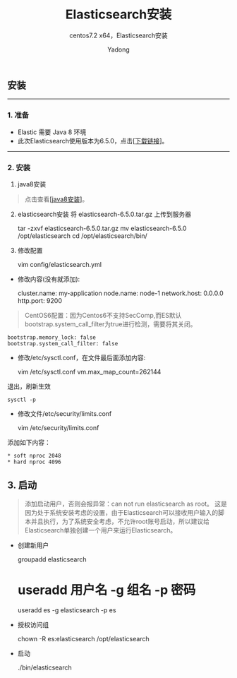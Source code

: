 ﻿---
layout: post
title: "Elasticsearch安装"
subtitle: 'centos7.2 x64，Elasticsearch安装'
author: "Yadong"
header-img: "img/post-bg-alitrip.jpg"
tags:
    - Elasticsearch
---

## 安装 ##


----------


### 1. 准备 ###

 - Elastic 需要 Java 8 环境 
 - 此次Elasticsearch使用版本为6.5.0，点击[[下载链接]][1]。

----------


### 2. 安装 ###

 1. java8安装
>    点击查看[[java8安装]][2]。

 2. elasticsearch安装
将  elasticsearch-6.5.0.tar.gz 上传到服务器


    tar -zxvf elasticsearch-6.5.0.tar.gz
    mv elasticsearch-6.5.0 /opt/elasticsearch
    cd /opt/elasticsearch/bin/

 3. 修改配置

    vim config/elasticsearch.yml
 
 - 修改内容(没有就添加):

    cluster.name: my-application
    node.name: node-1
    network.host: 0.0.0.0
    http.port: 9200

> CentOS6配置：因为Centos6不支持SecComp,而ES默认bootstrap.system_call_filter为true进行检测，需要将其关闭。

    bootstrap.memory_lock: false
    bootstrap.system_call_filter: false

 
 - 修改/etc/sysctl.conf，在文件最后面添加内容:

    vim /etc/sysctl.conf
    vm.max_map_count=262144

退出，刷新生效

    sysctl -p

 - 修改文件/etc/security/limits.conf

    vim /etc/security/limits.conf

  添加如下内容：

    * soft nproc 2048
    * hard nproc 4096


## 3. 启动 ##

> 添加启动用户，否则会报异常：can not run elasticsearch as root。
这是因为处于系统安装考虑的设置，由于Elasticsearch可以接收用户输入的脚本并且执行，为了系统安全考虑，不允许root账号启动，所以建议给Elasticsearch单独创建一个用户来运行Elasticsearch。


 - 创建新用户

    groupadd elasticsearch
    # useradd 用户名 -g 组名 -p 密码
    useradd  es -g elasticsearch -p es

 - 授权访问组

    chown -R es:elasticsearch /opt/elasticsearch

 - 启动

    ./bin/elasticsearch



  [1]: https://artifacts.elastic.co/downloads/elasticsearch/elasticsearch-6.5.0.tar.gz
  [2]: https://www.cuiyadong.com/2018/11/19/jdk1.8-linux/

